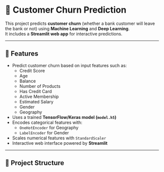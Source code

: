 # 🏦 Customer Churn Prediction

This project predicts **customer churn** (whether a bank customer will leave the bank or not) using **Machine Learning** and **Deep Learning**.  
It includes a **Streamlit web app** for interactive predictions.

---

## 🚀 Features

- Predict customer churn based on input features such as:
  - Credit Score
  - Age
  - Balance
  - Number of Products
  - Has Credit Card
  - Active Membership
  - Estimated Salary
  - Gender
  - Geography
- Uses a trained **TensorFlow/Keras model (`model.h5`)**
- Encodes categorical features with:
  - `OneHotEncoder` for Geography
  - `LabelEncoder` for Gender
- Scales numerical features with `StandardScaler`
- Interactive web interface powered by **Streamlit**

---

## 📂 Project Structure

